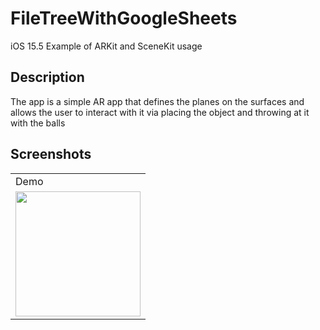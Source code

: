 # FileTreeWithGoogleSheets




iOS 15.5 Example of ARKit and SceneKit usage

## Description

The app is a simple AR app that defines the planes on the surfaces and allows the user to interact with it via placing the object and throwing at it with the balls

## Screenshots

 <table align = "center">
  <tr>
    <td>Demo</td>
  </tr>
  <tr>
    <td><img src="https://user-images.githubusercontent.com/30757557/176863215-7e1de1e4-8056-48f4-ad10-0aee57e467cc.mp4" width="200"></td>
  </tr>
 </table>



